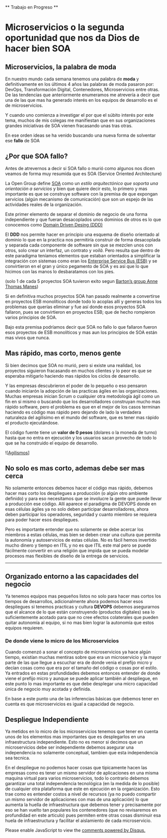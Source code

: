 

** Trabajo en Progreso **

# Microservicios o la segunda oportunidad que nos da Dios de hacer bien SOA



## Microservicios, la palabra de moda

En nuestro mundo cada semana tenemos una palabra de **moda** y definitivamente en los últimos 4 años las palabras de moda pasaron por: DevOps, Transformación Digital, Contenedores, Microservicios entre otras. De las tendencias que anteriormente enumeramos me atrevería a decir que una de las que mas ha generado interés en los equipos de desarrollo es el de microservicios.

Y cuando uno comienza a investigar el por que el  súbito interés por este tema, muchos de mis colegas me manifiestan  que en sus organizaciones grandes iniciativas de SOA vienen fracasando unas tras otras.

En ese orden ideas se ha venido buscando una nueva forma de solventar ese **fallo** de SOA


## ¿Por que SOA fallo?

Antes de atrevernos a decir si SOA fallo o murió como algunos nos dicen veamos de forma muy resumida que es SOA (Service Oriented Architecture)

La Open Group define [SOA](https://www.opengroup.org/soa/source-book/soa/p1.htm) como un *estilo arquitectónico que soporta una orientación a servicios* y bien que quiere decir esto, lo primero y mas importante es que se construye software con la premisa de que expongan servicios (algún mecanismo de comunicación) que son un espejo de las actividades reales de la organización.

Este primer elemento de separar el dominio de negocio de una forma independiente y que fueran desacoplados unos dominios de otros es lo que conocemos como [Domain Driven Desing (DDD)](http://dddcommunity.org/)

El **DDD** nos permite hacer en principio una esquema de diseño orientado al dominio lo que en la practica nos permitiría  construir de forma desacoplada y separada cada componente de software sin que se mezclen unos con otros, solo crear un interfaz, un contrato  y _voilà_. Pero resulta que dentro de este paradigma teníamos elementos que estaban orientados a simplificar la integración con sistemas  como eran los [Enterprise Service Bus (ESB)](https://en.wikipedia.org/wiki/Enterprise_service_bus) y se convirtieron en el gran y único pegamento  de SOA y es asi que lo que hicimos con las manos lo desbaratamos con los pies. 

(solo 1 de cada 5 proyectos SOA tuvieron exito segun [Barton’s group Anne Thomas Manes](https://www.infoq.com/news/2008/07/Only1/))

Si en definitiva muchos proyectos SOA han pasado realmente a convertirse en proyectos ESB monolíticos donde todo lo acoplas allí y generas todos los problemas que querías eliminar y  fue así donde esos proyectos SOA fallaron, pues se convirtieron en proyectos ESB; que de hecho rompieron varios principios de SOA.

Bajo esta premisa podríamos decir que SOA no fallo lo que fallaron fueron esos proyectos de ESB monolíticos y mas aun los principios de SOA están mas vivos que nunca.  

## Mas rápido, mas corto, menos gente

Si bien decimos que SOA no murió, pero si existe una realidad, los proyectos siguieron fracasando en muchos clientes y lo peor es que se esperaba mitigarlo haciendo mas rápidos los ciclos de desarrollo.

Y las empresas descubrieron el poder de lo pequeño o eso pensaron cuando iniciarón la adopción de las practicas ágiles en las organizaciones. Muchas empresas inician Scrum o cualquier otra metodología ágil como un fin en si mismo o buscando que los desarrolladores construyan mucho mas rápido software, pero el problema es que en el mejor de los casos terminan haciendo es código mas rápido pero dejando de lado la verdadera naturaleza del agilisimo en el mundo del software, que es tener mas rápido el producto ejecutándose.

El código fuente tiene un **valor de 0 pesos** (dolares o la moneda de turno) hasta que no entra en ejecución y los usuarios sacan provecho de todo lo que se ha construido el equipo de desarrollo.

![[Agilismos](http://johanachuquino.com/taller-en-gestion-de-proyectos-agiles/)]

## No solo es mas corto, ademas debe ser mas cerca

No solamente entonces debemos hacer el código mas rápido, debemos hacer mas corto los despliegues a producción (o algún otro ambiente definido) y para eso necesitamos que se involucre la gente que puede llevar a producción ese código. Allí aparece el paradigma de DEVOPS donde en esas células ágiles ya no solo deben  participar desarrolladores, ahora deben participar los operadores, seguridad y cuanto miembro se requiera para poder hacer esos despliegues.

Pero es importante entender que no solamente se debe acercar los miembros a estas células, mas bien se deben crear una cultura que permita la autonomía y autoservicios de estas células. No es fácil hemos invertido mucho dinero y tiempo en ITIL y no es que ITIL este mal pero se puede fácilmente convertir en una religión que impida que se pueda modelar procesos mas flexibles de diseño de la entrega de servicios.


---

## Organizado entorno a las capacidades del negocio ##

Ya tenemos equipos mas pequeños listos no solo para hacer mas cortos los tiempos de desarrollos, adicionalmente ahora podemos hacer esos despliegues si tenemos practicas y cultura **DEVOPS** debemos asegurarnos que  el alcance de lo que están construyendo (productos digitales) sea lo suficientemente acotado para que no cree efectos colaterales que pueden quitar autonomía al equipo, si no mas bien lograr la autonomía que estos equipos requieren.

### De donde viene lo micro de los Microservicios


Cuando comenzó a sonar el concepto de microservicios ya hace algún tiempo, existían muchas mentiras sobre que era un microservicio y la mayor parte de las que llegue a escuchar era de donde venia el prefijo micro y decían cosas como que era por el tamaño del código o cosas por el estilo. Ya entrados en estas profundidades debemos entonces entender de donde viene el prefijo micro y aunque se puede aplicar también al despliegue, en este punto lo mas importante es que debe desplegar una micro capacidad  única de negocio muy acotada y definida.

En base a este punto una de las inferencias básicas que debemos tener en cuenta es que microservicios es igual a capacidad de negocio.

## Despliegue Independiente

Ya metidos en lo micro de los microservicios tenemos que tener en cuenta unos de los elementos mas importantes que es desplegarlos en una infraestructura independiente. Esto no es menor si decimos que un microservicios debe ser independiente debemos asegurar una independencia no solamente conceptual, tambien que esta independencia sea tecnica. 

En el despliegue no podemos hacer cosas que tipicamente hacen las empresas como es tener un mismo servidor de aplicaciones en una misma maquina virtual para varios microservicios, todo lo contrario debemos garantizar una total independencia tecnológica (en la medida de lo posible) de cualquier otra plataforma que este en ejecución en la organización.
Esto trae como es entender costos a nivel de recursos (ya no puedo compartir un mismo servidor de aplicaciones con mas de una aplicación) lo que aumenta la huella de infraestructura que debemos tener y precisamente por eso se han vuelto tan populares los contenedores (que no revisaremos en profundidad en este articulo) pues permiten entre otras cosas disminuir esa huela de infraestructura y facilitar el aislamiento de cada microservicio.





<div id="disqus_thread"></div>
<script>

/**
*  RECOMMENDED CONFIGURATION VARIABLES: EDIT AND UNCOMMENT THE SECTION BELOW TO INSERT DYNAMIC VALUES FROM YOUR PLATFORM OR CMS.
*  LEARN WHY DEFINING THESE VARIABLES IS IMPORTANT: https://disqus.com/admin/universalcode/#configuration-variables*/
/*
var disqus_config = function () {
this.page.url = PAGE_URL;  // Replace PAGE_URL with your page's canonical URL variable
this.page.identifier = PAGE_IDENTIFIER; // Replace PAGE_IDENTIFIER with your page's unique identifier variable
};
*/
(function() { // DON'T EDIT BELOW THIS LINE
var d = document, s = d.createElement('script');
s.src = 'https://luiger-github-io.disqus.com/embed.js';
s.setAttribute('data-timestamp', +new Date());
(d.head || d.body).appendChild(s);
})();
</script>
<noscript>Please enable JavaScript to view the <a href="https://disqus.com/?ref_noscript">comments powered by Disqus.</a></noscript>
